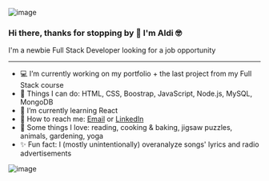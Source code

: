 ![image](https://user-images.githubusercontent.com/75340355/119553710-423ac000-bd72-11eb-88fb-885937a081f0.png)


### Hi there, thanks for stopping by 👋 I'm Aldi 🤓



I'm a newbie Full Stack Developer looking for a job opportunity

<!--
**aldanadc/aldanadc** is a ✨ _special_ ✨ repository because its `README.md` (this file) appears on your GitHub profile.

Here are some ideas to get you started:
-->

---

- 💻 I’m currently working on my portfolio + the last project from my Full Stack course
- 🧰 Things I can do: HTML, CSS, Boostrap, JavaScript, Node.js, MySQL, MongoDB
- 🌱 I’m currently learning React
- 📧 How to reach me: [Email](mailto:aldanacasal@gmail.com) or [LinkedIn](https://www.linkedin.com/in/aldana-daniela-casal/)
- 💚 Some things I love: reading, cooking & baking, jigsaw puzzles, animals, gardening, yoga
- ✨ Fun fact: I (mostly unintentionally) overanalyze songs' lyrics and radio advertisements



![image](https://user-images.githubusercontent.com/75340355/119553739-4b2b9180-bd72-11eb-8ee7-784817548a1a.png)

